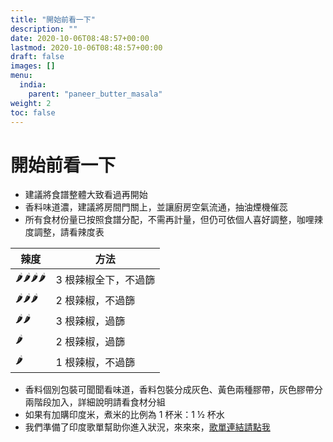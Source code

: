 ```yaml
---
title: "開始前看一下"
description: ""
date: 2020-10-06T08:48:57+00:00
lastmod: 2020-10-06T08:48:57+00:00
draft: false
images: []
menu:
  india:
    parent: "paneer_butter_masala"
weight: 2
toc: false
---
```

# 開始前看一下

- 建議將食譜整體大致看過再開始
- 香料味道濃，建議將房間門關上，並讓廚房空氣流通，抽油煙機催蕊
- 所有食材份量已按照食譜分配，不需再計量，但仍可依個人喜好調整，咖哩辣度調整，請看辣度表

| 辣度           | 方法          |
| ------------ | ----------- |
| 🌶️🌶️🌶️🌶️ | 3 根辣椒全下，不過篩 |
| 🌶️🌶️🌶️    | 2 根辣椒，不過篩   |
| 🌶️🌶️       | 3 根辣椒，過篩    |
| 🌶️          | 2 根辣椒，過篩    |
| 🌶️          | 1 根辣椒，不過篩   |




- 香料個別包裝可聞聞看味道，香料包裝分成灰色、黃色兩種膠帶，灰色膠帶分兩階段加入，詳細說明請看食材分組
- 如果有加購印度米，煮米的比例為 1 杯米：1 ½ 杯水
- 我們準備了印度歌單幫助你進入狀況，來來來，[歌單連結請點我](https://www.youtube.com/playlist?list=PLlm-VdSWDpo353wVgfzE02V0GLSPRugRa)
